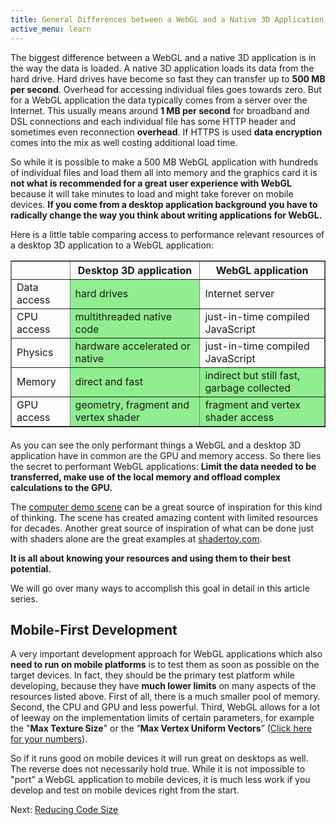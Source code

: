 ```yaml
---
title: General Differences between a WebGL and a Native 3D Application
active_menu: learn
---
```


The biggest difference between a WebGL and a native 3D application is in the way the data is loaded. A native 3D application loads its data from the hard drive. Hard drives have become so fast they can transfer up to **500 MB per second**. Overhead for accessing individual files goes towards zero. But for a WebGL application the data typically comes from a server over the Internet. This usually means around **1 MB per second** for broadband and DSL connections and each individual file has some HTTP header and sometimes even reconnection **overhead**. If HTTPS is used **data encryption** comes into the mix as well costing additional load time.

So while it is possible to make a 500 MB WebGL application with hundreds of individual files and load them all into memory and the graphics card it is **not what is recommended for a great user experience with WebGL** because it will take minutes to load and might take forever on mobile devices. **If you come from a desktop application background you have to radically change the way you think about writing applications for WebGL.**

Here is a little table comparing access to performance relevant resources of a desktop 3D application to a WebGL application:

<table border="1" width="100%" style="margin-bottom: 20px">
  <tr>
    <th></th>
    <th>Desktop 3D application</th>
    <th>WebGL application</th>
  </tr>
  <tr>
    <td>Data access</td>
    <td bgcolor="lightgreen">hard drives</td>
    <td>Internet server</td>
  </tr>
  <tr>
    <td>CPU access</td>
    <td bgcolor="lightgreen">multithreaded native code </td>
    <td>just-in-time compiled JavaScript</td>
  </tr>
  <tr>
    <td>Physics</td>
    <td bgcolor="lightgreen">hardware accelerated or native</td>
    <td>just-in-time compiled JavaScript</td>
  </tr>
  <tr>
    <td>Memory</td>
    <td bgcolor="lightgreen">direct and fast</td>
    <td bgcolor="lightgreen">indirect but still fast, garbage collected</td>
  </tr>
  <tr>
    <td>GPU access</td>
    <td bgcolor="lightgreen">geometry, fragment and vertex shader</td>
    <td bgcolor="lightgreen">fragment and vertex shader access</td>
  </tr>
</table>


As you can see the only performant things a WebGL and a desktop 3D application have in common are the GPU and memory access. So there lies the secret to performant WebGL applications: **Limit the data needed to be transferred, make use of the local memory and offload complex calculations to the GPU.**

The [computer demo scene](http://en.wikipedia.org/wiki/Demoscene) can be a great source of inspiration for this kind of thinking. The scene has created amazing content with limited resources for decades. Another great source of inspiration of what can be done just with shaders alone are the great examples at [shadertoy.com](https://www.shadertoy.com/). 

**It is all about knowing your resources and using them to their best potential.**

We will go over many ways to accomplish this goal in detail in this article series.

## Mobile-First Development

A very important development approach for WebGL applications which also **need to run on mobile platforms** is to test them as soon as possible on the target devices. In fact, they should be the primary test platform while developing, because they have **much lower limits** on many aspects of the resources listed above. First of all, there is a much smaller pool of memory. Second, the CPU and GPU and less powerful. Third, WebGL allows for a lot of leeway on the implementation limits of certain parameters, for example the "**Max Texture Size**" or the “**Max Vertex Uniform Vectors**” ([Click here for your numbers](http://www.browserleaks.com/webgl)).

So if it runs good on mobile devices it will run great on desktops as well. The reverse does not necessarily hold true. While it is not impossible to "port" a WebGL application to mobile devices, it is much less work if you develop and test on mobile devices right from the start.

Next: [Reducing Code Size](../reducing-code-size/)


